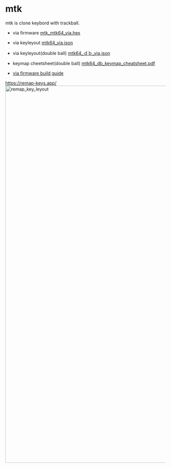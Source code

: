 # mtk

mtk is clone keybord with trackball.

- via firmware  [mtk_mtk64_via.hex](mtk/mtk_mtk64_via.hex)
- via keyleyout [mtk64_via.json](mtk/mtk64_via.json)
- via keyleyout(double ball) [mtk64_ｄｂ_via.json](mtk/mtk64_db_via.json)
- keymap cheetsheet(double ball) [mtk64_db_keymap_cheatsheet.pdf](mtk/mtk64_db_keymap_cheatsheet.pdf)

- [via firmware build guide](qmk_firmware/keyboards/mtk/)

https://remap-keys.app/
<img width="1186" alt="remap_key_leyout" src="https://user-images.githubusercontent.com/111166976/188150061-fb29088a-7ba5-41cb-8ec6-796fe880d403.png">
